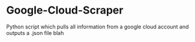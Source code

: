 # Google-Cloud-Scraper
Python script which pulls all information from a google cloud account and outputs a .json file
blah
